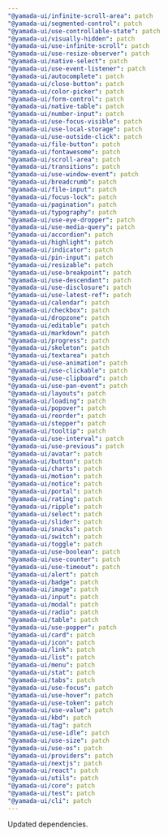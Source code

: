 ```yaml
---
"@yamada-ui/infinite-scroll-area": patch
"@yamada-ui/segmented-control": patch
"@yamada-ui/use-controllable-state": patch
"@yamada-ui/visually-hidden": patch
"@yamada-ui/use-infinite-scroll": patch
"@yamada-ui/use-resize-observer": patch
"@yamada-ui/native-select": patch
"@yamada-ui/use-event-listener": patch
"@yamada-ui/autocomplete": patch
"@yamada-ui/close-button": patch
"@yamada-ui/color-picker": patch
"@yamada-ui/form-control": patch
"@yamada-ui/native-table": patch
"@yamada-ui/number-input": patch
"@yamada-ui/use-focus-visible": patch
"@yamada-ui/use-local-storage": patch
"@yamada-ui/use-outside-click": patch
"@yamada-ui/file-button": patch
"@yamada-ui/fontawesome": patch
"@yamada-ui/scroll-area": patch
"@yamada-ui/transitions": patch
"@yamada-ui/use-window-event": patch
"@yamada-ui/breadcrumb": patch
"@yamada-ui/file-input": patch
"@yamada-ui/focus-lock": patch
"@yamada-ui/pagination": patch
"@yamada-ui/typography": patch
"@yamada-ui/use-eye-dropper": patch
"@yamada-ui/use-media-query": patch
"@yamada-ui/accordion": patch
"@yamada-ui/highlight": patch
"@yamada-ui/indicator": patch
"@yamada-ui/pin-input": patch
"@yamada-ui/resizable": patch
"@yamada-ui/use-breakpoint": patch
"@yamada-ui/use-descendant": patch
"@yamada-ui/use-disclosure": patch
"@yamada-ui/use-latest-ref": patch
"@yamada-ui/calendar": patch
"@yamada-ui/checkbox": patch
"@yamada-ui/dropzone": patch
"@yamada-ui/editable": patch
"@yamada-ui/markdown": patch
"@yamada-ui/progress": patch
"@yamada-ui/skeleton": patch
"@yamada-ui/textarea": patch
"@yamada-ui/use-animation": patch
"@yamada-ui/use-clickable": patch
"@yamada-ui/use-clipboard": patch
"@yamada-ui/use-pan-event": patch
"@yamada-ui/layouts": patch
"@yamada-ui/loading": patch
"@yamada-ui/popover": patch
"@yamada-ui/reorder": patch
"@yamada-ui/stepper": patch
"@yamada-ui/tooltip": patch
"@yamada-ui/use-interval": patch
"@yamada-ui/use-previous": patch
"@yamada-ui/avatar": patch
"@yamada-ui/button": patch
"@yamada-ui/charts": patch
"@yamada-ui/motion": patch
"@yamada-ui/notice": patch
"@yamada-ui/portal": patch
"@yamada-ui/rating": patch
"@yamada-ui/ripple": patch
"@yamada-ui/select": patch
"@yamada-ui/slider": patch
"@yamada-ui/snacks": patch
"@yamada-ui/switch": patch
"@yamada-ui/toggle": patch
"@yamada-ui/use-boolean": patch
"@yamada-ui/use-counter": patch
"@yamada-ui/use-timeout": patch
"@yamada-ui/alert": patch
"@yamada-ui/badge": patch
"@yamada-ui/image": patch
"@yamada-ui/input": patch
"@yamada-ui/modal": patch
"@yamada-ui/radio": patch
"@yamada-ui/table": patch
"@yamada-ui/use-popper": patch
"@yamada-ui/card": patch
"@yamada-ui/icon": patch
"@yamada-ui/link": patch
"@yamada-ui/list": patch
"@yamada-ui/menu": patch
"@yamada-ui/stat": patch
"@yamada-ui/tabs": patch
"@yamada-ui/use-focus": patch
"@yamada-ui/use-hover": patch
"@yamada-ui/use-token": patch
"@yamada-ui/use-value": patch
"@yamada-ui/kbd": patch
"@yamada-ui/tag": patch
"@yamada-ui/use-idle": patch
"@yamada-ui/use-size": patch
"@yamada-ui/use-os": patch
"@yamada-ui/providers": patch
"@yamada-ui/nextjs": patch
"@yamada-ui/react": patch
"@yamada-ui/utils": patch
"@yamada-ui/core": patch
"@yamada-ui/test": patch
"@yamada-ui/cli": patch
---
```


Updated dependencies.

